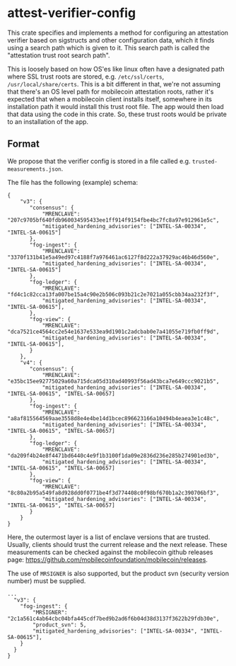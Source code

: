 attest-verifier-config
======================

This crate specifies and implements a method for configuring an attestation
verifier based on sigstructs and other configuration data, which it finds using
a search path which is given to it. This search path is called the "attestation
trust root search path".

This is loosely based on how OS'es like linux often have a designated path where SSL trust roots are stored,
e.g. `/etc/ssl/certs`, `/usr/local/share/certs`. This is a bit different in that,
we're not assuming that there's an OS level path for mobilecoin attestation roots,
rather it's expected that when a mobilecoin client installs itself, somewhere in its installation
path it would install this trust root file. The app would then load that data using the code in this crate.
So, these trust roots would be private to an installation of the app.

Format
------

We propose that the verifier config is stored in a file called e.g. `trusted-measurements.json`.

The file has the following (example) schema:

```
{
    "v3": {
       "consensus": {
           "MRENCLAVE": "207c9705bf640fdb960034595433ee1ff914f9154fbe4bc7fc8a97e912961e5c",
           "mitigated_hardening_advisories": ["INTEL-SA-00334", "INTEL-SA-00615"]
       },
       "fog-ingest": {
           "MRENCLAVE": "3370f131b41e5a49ed97c4188f7a976461ac6127f8d222a37929ac46b46d560e",
           "mitigated_hardening_advisories": ["INTEL-SA-00334", "INTEL-SA-00615"]
       },
       "fog-ledger": {
           "MRENCLAVE": "fd4c1c82cca13fa007be15a4c90e2b506c093b21c2e7021a055cbb34aa232f3f",
           "mitigated_hardening_advisories": ["INTEL-SA-00334", "INTEL-SA-00615"],
       },
       "fog-view": {
           "MRENCLAVE": "dca7521ce4564cc2e54e1637e533ea9d1901c2adcbab0e7a41055e719fb0ff9d",
           "mitigated_hardening_advisories": ["INTEL-SA-00334", "INTEL-SA-00615"],
       }
    },
    "v4": {
       "consensus": {
           "MRENCLAVE": "e35bc15ee92775029a60a715dca05d310ad40993f56ad43bca7e649ccc9021b5",
           "mitigated_hardening_advisories": ["INTEL-SA-00334", "INTEL-SA-00615", "INTEL-SA-00657]
       },
       "fog-ingest": {
           "MRENCLAVE": "a8af815564569aae3558d8e4e4be14d1bcec896623166a10494b4eaea3e1c48c",
           "mitigated_hardening_advisories": ["INTEL-SA-00334", "INTEL-SA-00615", "INTEL-SA-00657]
       },
       "fog-ledger": {
           "MRENCLAVE": "da209f4b24e8f4471bd6440c4e9f1b3100f1da09e2836d236e285b274901ed3b",
           "mitigated_hardening_advisories": ["INTEL-SA-00334", "INTEL-SA-00615", "INTEL-SA-00657]
       },
       "fog-view": {
           "MRENCLAVE": "8c80a2b95a549fa8d928dd0f0771be4f3d774408c0f98bf670b1a2c390706bf3",
           "mitigated_hardening_advisories": ["INTEL-SA-00334", "INTEL-SA-00615", "INTEL-SA-00657]
       }
    }
}
```

Here, the outermost layer is a list of enclave versions that are trusted. Usually, clients should trust
the current release and the next release. These measurements can be checked against the mobilecoin github
releases page: https://github.com/mobilecoinfoundation/mobilecoin/releases.

The use of `MRSIGNER` is also supported, but the product svn (security version number) must be supplied.

```
...
  "v3": {
    "fog-ingest": {
        "MRSIGNER": "2c1a561c4ab64cbc04bfa445cdf7bed9b2ad6f6b04d38d3137f3622b29fdb30e",
        "product_svn": 5,
        "mitigated_hardening_advisories": ["INTEL-SA-00334", "INTEL-SA-00615"],
    }
  }
}
```
